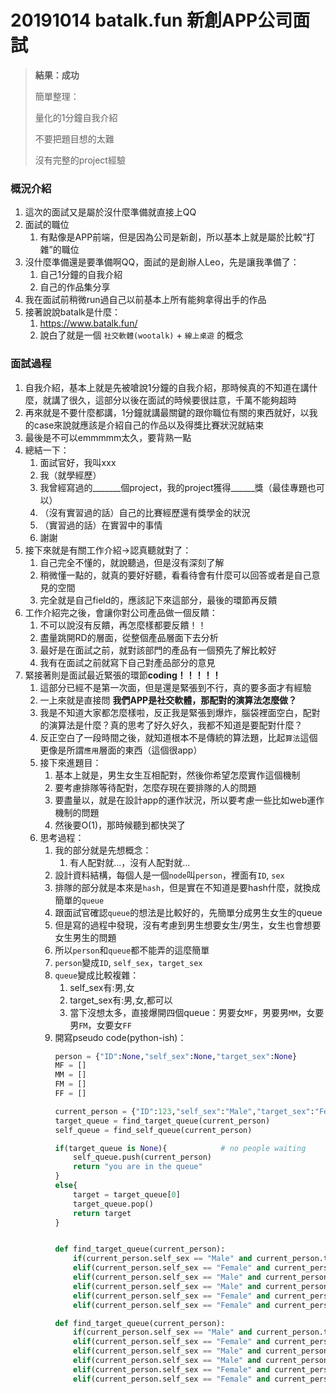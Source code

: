 # 20191014 batalk.fun 新創APP公司面試
> **結果：成功**
> 
> 簡單整理：
> 
> 量化的1分鐘自我介紹
> 
> 不要把題目想的太難
> 
> 沒有完整的project經驗

### 概況介紹
1. 這次的面試又是屬於沒什麼準備就直接上QQ
2. 面試的職位
   1. 有點像是APP前端，但是因為公司是新創，所以基本上就是屬於比較“打雜”的職位
3. 沒什麼準備還是要準備啊QQ，面試的是創辦人Leo，先是讓我準備了：
   1. 自己1分鐘的自我介紹
   2. 自己的作品集分享
4. 我在面試前稍微run過自己以前基本上所有能夠拿得出手的作品
5. 接著說說batalk是什麼：
   1. https://www.batalk.fun/
   2. 說白了就是一個 `社交軟體(wootalk)` + `線上桌遊` 的概念

### 面試過程
1. 自我介紹，基本上就是先被嗆說1分鐘的自我介紹，那時候真的不知道在講什麼，就講了很久，這部分以後在面試的時候要很註意，千萬不能夠超時
2. 再來就是不要什麼都講，1分鐘就講最關鍵的跟你職位有關的東西就好，以我的case來說就應該是介紹自己的作品以及得獎比賽狀況就結束
3. 最後是不可以emmmmm太久，要背熟一點
4. 總結一下：
   1. 面試官好，我叫xxx
   2. 我（就學經歷）
   3. 我曾經寫過的_______個project，我的project獲得______獎（最佳專題也可以）
   4. （沒有實習過的話）自己的比賽經歷還有獎學金的狀況
   5. （實習過的話）在實習中的事情
   6. 謝謝
5.  接下來就是有關工作介紹->認真聽就對了：
    1.  自己完全不懂的，就說聽過，但是沒有深刻了解
    2.  稍微懂一點的，就真的要好好聽，看看待會有什麼可以回答或者是自己意見的空間
    3.  完全就是自己field的，應該記下來這部分，最後的環節再反饋
6. 工作介紹完之後，會讓你對公司產品做一個反饋：
    1.  不可以說沒有反饋，再怎麼樣都要反饋！！
    2.  盡量跳開RD的層面，從整個產品層面下去分析
    3.  最好是在面試之前，就對該部門的產品有一個預先了解比較好
    4.  我有在面試之前就寫下自己對產品部分的意見
7.  緊接著則是面試最近緊張的環節**coding！！！！！**
    1.  這部分已經不是第一次面，但是還是緊張到不行，真的要多面才有經驗
    2.  一上來就是直接問 **我們APP是社交軟體，那配對的演算法怎麼做？**
    3.  我是不知道大家都怎麼樣啦，反正我是緊張到爆炸，腦袋裡面空白，配對的演算法是什麼？真的思考了好久好久，我都不知道是要配對什麼？
    4.  反正空白了一段時間之後，就知道根本不是傳統的算法題，比起`算法`這個更像是所謂`應用`層面的東西（這個很app）
    5.  接下來進題目：
        1.  基本上就是，男生女生互相配對，然後你希望怎麼實作這個機制
        2.  要考慮排隊等待配對，怎麼存現在要排隊的人的問題
        3.  要盡量以，就是在設計app的運作狀況，所以要考慮一些比如web運作機制的問題
        4.  然後要O(1)，那時候聽到都快哭了
    6. 思考過程：
        1.  我的部分就是先想概念：
            1.  有人配對就...，沒有人配對就...
        2.  設計資料結構，每個人是一個`node`叫`person`，裡面有`ID`, `sex`
        3.  排隊的部分就是本來是`hash`，但是實在不知道是要hash什麼，就換成簡單的`queue`
        4.  跟面試官確認`queue`的想法是比較好的，先簡單分成男生女生的queue
        5.  但是寫的過程中發現，沒有考慮到男生想要女生/男生，女生也會想要女生男生的問題
        6.  所以`person`和`queue`都不能弄的這麼簡單
        7.  `person`變成`ID`, `self_sex`，`target_sex`
        8.  `queue`變成比較複雜：
            1.  self_sex有:男,女
            2.  target_sex有:男,女,都可以
            3.  當下沒想太多，直接爆開四個queue：男要女`MF`，男要男`MM`，女要男`FM`，女要女`FF`
        9.  開寫pseudo code(python-ish)：
            ```python
            person = {"ID":None,"self_sex":None,"target_sex":None}
            MF = []
            MM = []
            FM = []
            FF = []

            current_person = {"ID":123,"self_sex":"Male","target_sex":"Female"}
            target_queue = find_target_queue(current_person)
            self_queue = find_self_queue(current_person)

            if(target_queue is None){            # no people waiting
                self_queue.push(current_person)
                return "you are in the queue"
            } 
            else{
                target = target_queue[0]
                target_queue.pop()
                return target
            }


            def find_target_queue(current_person):
                if(current_person.self_sex == "Male" and current_person.target_sex == "Both") return random(FM,MM);                
                elif(current_person.self_sex == "Female" and current_person.target_sex == "Both") return random(MF,FF);                
                elif(current_person.self_sex == "Male" and current_person.target_sex == "Female") return FM;
                elif(current_person.self_sex == "Male" and current_person.target_sex == "Male") return MM;
                elif(current_person.self_sex == "Female" and current_person.target_sex == "Male") return MF;
                elif(current_person.self_sex == "Female" and current_person.target_sex == "Female") return FF;
            
            def find_target_queue(current_person):
                if(current_person.self_sex == "Male" and current_person.target_sex == "Both") return random(MF,MM);                
                elif(current_person.self_sex == "Female" and current_person.target_sex == "Both") return random(FM,FF);
                elif(current_person.self_sex == "Male" and current_person.target_sex == "Female") return MF;
                elif(current_person.self_sex == "Male" and current_person.target_sex == "Male") return MM;
                elif(current_person.self_sex == "Female" and current_person.target_sex == "Male") return FM;
                elif(current_person.self_sex == "Female" and current_person.target_sex == "Female") return FF;
            ```